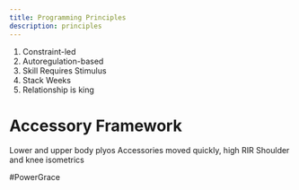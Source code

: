 ```yaml
---
title: Programming Principles
description: principles
---
```


1. Constraint-led
2. Autoregulation-based
3. Skill Requires Stimulus
4. Stack Weeks
5. Relationship is king

# Accessory Framework
Lower and upper body plyos
Accessories moved quickly, high RIR
Shoulder and knee isometrics

#PowerGrace
